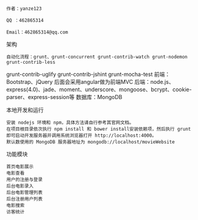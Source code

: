     作者：yanze123

    QQ ：462865314

    Email：462865314@qq.com

架构

    自动化流程：grunt、grunt-concurrent grunt-contrib-watch grunt-nodemon grunt-contrib-less
grunt-contrib-uglify grunt-contrib-jshint grunt-mocha-test
    前端：Bootstrap、jQuery 后面会采用angular做为前端MVC
    后端：node.js、express(4.0)、jade、moment、underscore、mongoose、bcrypt、cookie-parser、express-session等
    数据库：MongoDB

本地开发和运行

    安装 nodejs 环境和 npm，具体方法请自行参考其官网文档。
    在项目根目录依次执行 npm install 和 bower install安装依赖项，然后执行 grunt 即可启动开发服务器并调用系统浏览器打开 http://localhost:4000。
    默认数使用的 MongoDB 服务器地址为 mongodb://localhost/movieWebsite

功能模块

    首页电影展示
    电影查看
    用户的注册与登录
    后台电影录入
    后台电影管理列表
    后台注册用户列表
    电影搜索
    访客统计


